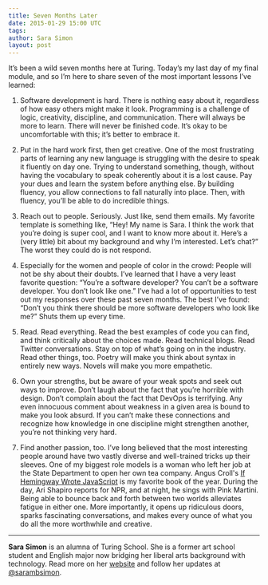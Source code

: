 ```yaml
---
title: Seven Months Later
date: 2015-01-29 15:00 UTC
tags:
author: Sara Simon
layout: post
---
```


It’s been a wild seven months here at Turing. Today’s my last day of my final module, and so I’m here to share seven of the most important lessons I’ve learned:

1. Software development is hard. There is nothing easy about it, regardless of how easy others might make it look. Programming is a challenge of logic, creativity, discipline, and communication. There will always be more to learn. There will never be finished code. It’s okay to be uncomfortable with this; it’s better to embrace it.

2. Put in the hard work first, then get creative. One of the most frustrating parts of learning any new language is struggling with the desire to speak it fluently on day one. Trying to understand something, though, without having the vocabulary to speak coherently about it is a lost cause. Pay your dues and learn the system before anything else. By building fluency, you allow connections to fall naturally into place. Then, with fluency, you’ll be able to do incredible things.

3. Reach out to people. Seriously. Just like, send them emails. My favorite template is something like, “Hey! My name is Sara. I think the work that you’re doing is super cool, and I want to know more about it. Here’s a (very little) bit about my background and why I’m interested. Let’s chat?” The worst they could do is not respond.

4. Especially for the women and people of color in the crowd: People will not be shy about their doubts. I’ve learned that I have a very least favorite question: “You’re a software developer? You can’t be a software developer. You don’t look like one.” I’ve had a lot of opportunities to test out my responses over these past seven months. The best I’ve found: “Don’t you think there should be more software developers who look like me?” Shuts them up every time.

5. Read. Read everything. Read the best examples of code you can find, and think critically about the choices made. Read technical blogs. Read Twitter conversations. Stay on top of what’s going on in the industry. Read other things, too. Poetry will make you think about syntax in entirely new ways. Novels will make you more empathetic.

6. Own your strengths, but be aware of your weak spots and seek out ways to improve. Don’t laugh about the fact that you’re horrible with design. Don’t complain about the fact that DevOps is terrifying. Any even innocuous comment about weakness in a given area is bound to make you look absurd. If you can’t make these connections and recognize how knowledge in one discipline might strengthen another, you’re not thinking very hard.

7. Find another passion, too. I’ve long believed that the most interesting people around have two vastly diverse and well-trained tricks up their sleeves. One of my biggest role models is a woman who left her job at the State Department to open her own tea company. Angus Croll's [If Hemingway Wrote JavaScript](http://anguscroll.com/hemingway/) is my favorite book of the year. During the day, Ari Shapiro reports for NPR, and at night, he sings with Pink Martini. Being able to bounce back and forth between two worlds alleviates fatigue in either one. More importantly, it opens up ridiculous doors, sparks fascinating conversations, and makes every ounce of what you do all the more worthwhile and creative.

---
**Sara Simon** is an alumna of Turing School. She is a former art school student and English major now bridging her liberal arts background with technology. Read more on her [website](https://www.sarambsimon.com/) and follow her updates at [@sarambsimon](https://twitter.com/sarambsimon).
